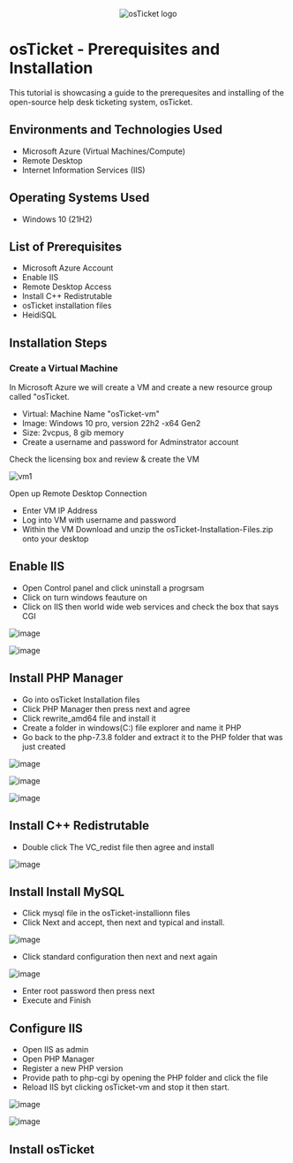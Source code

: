 <p align="center">
<img src="https://i.imgur.com/Clzj7Xs.png" alt="osTicket logo"/>
</p>

<h1>osTicket - Prerequisites and Installation</h1>
This tutorial is showcasing a guide to the prerequesites and installing of the open-source help desk ticketing system, osTicket.<br />

<h2>Environments and Technologies Used</h2>

- Microsoft Azure (Virtual Machines/Compute)
- Remote Desktop
- Internet Information Services (IIS)

<h2>Operating Systems Used </h2>

- Windows 10</b> (21H2)

<h2>List of Prerequisites</h2>

- Microsoft Azure Account
- Enable IIS
- Remote Desktop Access
- Install C++ Redistrutable
- osTicket installation files
- HeidiSQL

<h2>Installation Steps</h2>
<h3>Create a Virtual Machine</h3>
In Microsoft Azure we will create a VM and create a new resource group called "osTicket.

- Virtual: Machine Name "osTicket-vm"
- Image: Windows 10 pro, version 22h2 -x64 Gen2
- Size: 2vcpus, 8 gib memory
- Create a username and password for Adminstrator account


Check the licensing box and review & create the VM


![vm1](https://github.com/user-attachments/assets/d80efa40-8a41-474e-ae53-1382f6425442)

Open up Remote Desktop Connection
- Enter VM IP Address
- Log into VM with username and password
- Within the VM Download and unzip the osTicket-Installation-Files.zip onto your desktop

<h2>Enable IIS</h2>

- Open Control panel and click uninstall a progrsam
- Click on turn windows feauture on
- Click on IIS then world wide web services and check the box that says CGI


![image](https://github.com/user-attachments/assets/fd18fcee-b290-4479-8986-7983d3822275)




![image](https://github.com/user-attachments/assets/9fa8f414-b3de-4427-80b8-b603193035c0)




<h2>Install PHP Manager</h2>

- Go into osTicket Installation files
- Click PHP Manager then press next and agree
- Click rewrite_amd64 file and install it
- Create a folder in windows(C:) file explorer and name it PHP
- Go back to the php-7.3.8 folder and extract it to the PHP folder that was just created


 ![image](https://github.com/user-attachments/assets/52184a52-97c4-4959-8b12-c6536d554b32)



![image](https://github.com/user-attachments/assets/501119c8-cd2f-4915-a55a-c3dc7a2a3051)




![image](https://github.com/user-attachments/assets/58b9e00b-c6a2-4ae6-956d-4c9202324355)




<h2>Install C++ Redistrutable</h2>

- Double click The VC_redist file then agree and install


![image](https://github.com/user-attachments/assets/3af51d4f-3fd5-4f5b-a77d-c2487734e4a6)



<h2>Install Install MySQL</h2>

- Click mysql file in the osTicket-installionn files
- Click Next and accept, then next and typical and install.

![image](https://github.com/user-attachments/assets/f960cb3e-6d22-461e-9911-7517ad4d189d)

- Click standard configuration then next and next again

![image](https://github.com/user-attachments/assets/c639bc5f-40a1-4c9b-92fd-294aebe5441e)

- Enter root password then press next
- Execute and Finish

<h2>Configure IIS</h2>

- Open IIS as admin
- Open PHP Manager
- Register a new PHP version
- Provide path to php-cgi by opening the PHP folder and click the file
- Reload IIS byt clicking osTicket-vm and stop it then start.

![image](https://github.com/user-attachments/assets/44990591-c79f-4284-a61c-ba162695ce33)

![image](https://github.com/user-attachments/assets/4fdc6ddb-bbfb-4057-b88b-7c8b331e6e2c)

<h2>Install osTicket</h2>






